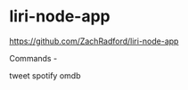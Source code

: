 # liri-node-app

https://github.com/ZachRadford/liri-node-app

Commands -

tweet <userinput>
spotify <userinput>
omdb <userinput>